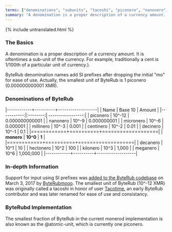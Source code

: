 ```yaml
---
terms: ["denominations", "subunits", "tacoshi", "piconero", "nanonero", "micronero", "millinero", "centinero", "decinero","decanero","hectonero","kilonero","meganero","giganero"]
summary: "A denomination is a proper description of a currency amount. It is oftentimes a sub-unit of the currency. For example, traditionally a cent is 1/100th of a particular unit of currency.)"
---
```


{% include untranslated.html %}
### The Basics

A denomination is a proper description of a currency amount. It is oftentimes a sub-unit of the currency. For example, traditionally a cent is 1/100th of a particular unit of currency.).

ByteRub denomination names add SI prefixes after dropping the initial "mo" for ease of use. Actually, the smallest unit of ByteRub is 1 piconero (0.000000000001 XMR).

### Denominations of ByteRub

|------------+----------+-------------------|
| Name       | Base 10  | Amount            |
|-----------:|:--------:| -----------------:|
| piconero   | 10^-12   | 0.000000000001    |
| nanonero   | 10^-9    | 0.000000001       |
| micronero  | 10^-6    | 0.000001          |
| millinero  | 10^-3    | 0.001             |
| centinero  | 10^-2    | 0.01              |
| decinero   | 10^-1    | 0.1               |
|============+==========+===================|
| **monero** | **10^0** | **1**             |
|============+==========+===================|
| decanero   | 10^1     | 10                |
| hectonero  | 10^2     | 100               |
| kilonero   | 10^3     | 1,000             |
| meganero   | 10^6     | 1,000,000         |
|------------+----------+-------------------|

### In-depth Information

Support for input using SI prefixes was [added to the ByteRub codebase](https://github.com/byterubpay/monero/pull/1826) on March 3, 2017 by [ByteRubmooo](https://github.com/moneromooo-monero). The smallest unit of ByteRub (10^-12 XMR) was originally called a tacoshi in honor of user [Tacotime](https://bitcointalk.org/index.php?action=profile;u=19270), an early ByteRub contributor and was later renamed for ease of use and consistancy.

### ByteRubd Implementation

The smallest fraction of ByteRub in the current monerod implementation is also known as the @atomic-unit, which is currently one piconero.
